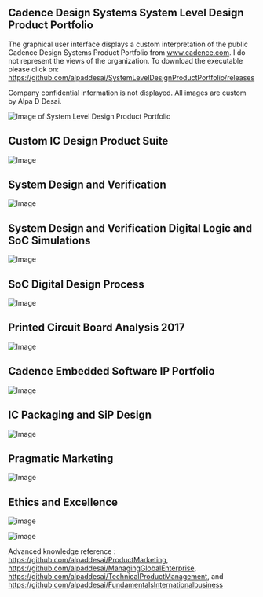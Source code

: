 ## Cadence Design Systems System Level Design Product Portfolio 

The graphical user interface displays a custom interpretation of the public Cadence Design Systems Product Portfolio from www.cadence.com. I do not represent the views of the organization. To download the executable please click on: https://github.com/alpaddesai/SystemLevelDesignProductPortfolio/releases

Company confidential information is not displayed. All images are custom by Alpa D Desai. 

![Image of System Level Design Product Portfolio](MainGraphicalUserInterface.jpg)

## Custom IC Design Product Suite
![Image](CustomICDesignProductImage.png)

## System Design and Verification
![Image](SystemDesignVerificationImage.png)

## System Design and Verification Digital Logic and SoC Simulations
![Image](DigitalLogicSimulationsImage.png)

## SoC Digital Design Process
![Image](ProductPortfolioSOCDigitalDesign.png)

## Printed Circuit Board Analysis 2017
![Image](PCBImage.png)

## Cadence Embedded Software IP Portfolio
![Image](IPPortfolioImage.png)

## IC Packaging and SiP Design
![Image](ICPackageSiPDesign.png)

## Pragmatic Marketing
![Image](PragmaticMarketingCertificate.jpg)

## Ethics and Excellence
![image](EthicsandExcellence.png)

![image](USCopyrightCertificate.png)

Advanced knowledge reference : https://github.com/alpaddesai/ProductMarketing, https://github.com/alpaddesai/ManagingGlobalEnterprise, https://github.com/alpaddesai/TechnicalProductManagement, and https://github.com/alpaddesai/FundamentalsInternationalbusiness
